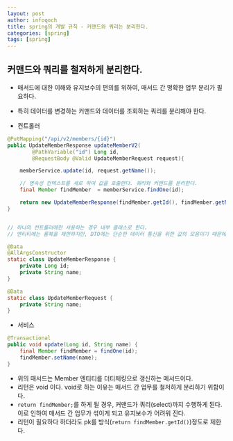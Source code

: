```yaml
---
layout: post
author: infoqoch
title: spring의 개발 규칙 - 커맨드와 쿼리는 분리한다.
categories: [spring]
tags: [spring]
---
```


## 커맨드와 쿼리를 철저하게 분리한다.
- 매서드에 대한 이해와 유지보수의 편의를 위하여,  매서드 간 명확한 업무 분리가 필요하다. 
- 특히 데이터를 변경하는 커맨드와 데이터를 조회하는 쿼리를 분리해야 한다. 

- 컨트롤러 

```java
@PutMapping("/api/v2/members/{id}")
public UpdateMemberResponse updateMemberV2(
        @PathVariable("id") Long id,
        @RequestBody @Valid UpdateMemberRequest request){

    memberService.update(id, request.getName());

    // 영속성 컨텍스트를 새로 하여 값을 호출한다. 쿼리와 커맨드를 분리한다.
    final Member findMember  = memberService.findOne(id);

    return new UpdateMemberResponse(findMember.getId(), findMember.getName());
}


// 하나의 컨트롤러에만 사용하는 경우 내부 클래스로 한다.
// 엔티티에는 롬복을 제한하지만, DTO에는 단순한 데이터 통신을 위한 값의 모음이기 때문에, @Data 등 자유롭게 사용. 

@Data
@AllArgsConstructor
static class UpdateMemberResponse {
    private Long id;
    private String name;
}

@Data
static class UpdateMemberRequest {
    private String name;
}
```

- 서비스

```java
@Transactional
public void update(Long id, String name) {
    final Member findMember = findOne(id);
    findMember.setName(name);
}
```

- 위의 매서드는 Member 엔티티를 더티체킹으로 갱신하는 메서드이다.
- 리턴은 void 이다. void로 하는 이유는 매서드 간 업무를 철저하게 분리하기 위함이다. 
- `return findMember;`를 하게 될 경우, 커맨드가 쿼리(select)까지 수행하게 된다. 이로 인하여 매서드 간 업무가 섞이게 되고 유지보수가 어려워 진다. 
- 리턴이 필요하다 하더라도 pk를 방식(`return findMember.getId()`)정도로 제한다. 